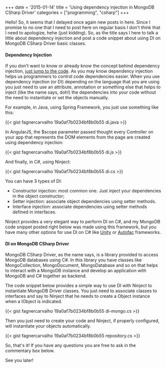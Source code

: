 +++
date = '2015-01-14'
title = 'Using dependency injection in MongoDB CSharp Driver'
categories = ["programming", "csharp"]
+++

Hello! So, it seems that I delayed once again new posts in here. Since I promise to no one that I need to post here on regular basis I don't think that I need to apologize, hehe (just kidding). So, as the title says I here to talk a little about dependency injection and post a code snippet about using DI on MongoDB CSharp Driver basic classes.

#### Dependency Injection

If you don't want to know or already know the concept behind dependency injection, [just jump to the code](#code).
As you may know dependency injection helps us programmers to control code dependencies easier. When you use dependency injection (or DI) depending on the language that you are using you just need to use an attribute, annotation or something else that helps to inject (like the name says, doh!) the dependencies into your code without the need to instantiate or set the objects manually.

For example, in Java, using Spring Framework, you just use something like this:

{{< gist fagnercarvalho 19a0af7b0234bf8b0b55 di.java >}}

In AngularJS, the $scope parameter passed thought every Controller on your app that represents the DOM elements from the page are created using dependency injection:

{{< gist fagnercarvalho 19a0af7b0234bf8b0b55 di.js >}}

And finally, in C#, using Ninject:

{{< gist fagnercarvalho 19a0af7b0234bf8b0b55 di.cs >}}

You can have 3 types of DI:

- Constructor injection: most common one. Just inject your dependencies in the object constructor;
- Setter injection: associate object dependencies using setter methods.
- Interface injection: associate dependencies using setter methods defined in interfaces.

Ninject provides a very elegant way to perform DI on C#, and my MongoDB code snippet posted right below was made using this framework, but you have many other options for use DI on C# like [Unity](http://msdn.microsoft.com/en-us/library/ff647202.aspx) or [Autofac](http://autofac.org/) frameworks.

#### <a name="code"></a> DI on MongoDB CSharp Driver

MongoDB CSharp Driver, as the name says, is a library provided to access MongoDB databases using C#. In this library you have classes like MongoCollection, MongoDocument, MongoDatabase and so on that helps to interact with a MongoDB instance and develop an application with MongoDB and C# together as backend.

The code snippet below provides a simple way to use DI with Ninject to instantiate MongoDB Driver classes.
You just need to associate classes to interfaces and say to Ninject that he needs to create a Object instance when a IObject is indicated.

{{< gist fagnercarvalho 19a0af7b0234bf8b0b55 di-mongo.cs >}}

Then you just need to create your code and Ninject, if properly configured, will instantiate your objects automatically.

{{< gist fagnercarvalho 19a0af7b0234bf8b0b55 repository.cs >}}

So, that's it! If you have any questions you are free to ask in the commentary box below.

See you later!
